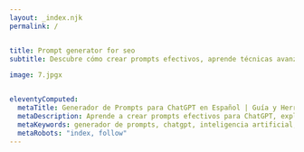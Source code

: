 ```yaml
---
layout: _index.njk
permalink: /


title: Prompt generator for seo 
subtitle: Descubre cómo crear prompts efectivos, aprende técnicas avanzadas y mantente al día en el innovador mundo de los asistentes de IA, todo en español.

image: 7.jpgx


eleventyComputed:
  metaTitle: Generador de Prompts para ChatGPT en Español | Guía y Herramientas para Crear Prompts Efectivos
  metaDescription: Aprende a crear prompts efectivos para ChatGPT, explora técnicas avanzadas y mantente actualizado en el desarrollo de asistentes de inteligencia artificial.
  metaKeywords: generador de prompts, chatgpt, inteligencia artificial, herramientas de IA, desarrollo de prompts
  metaRobots: "index, follow"
---
```

